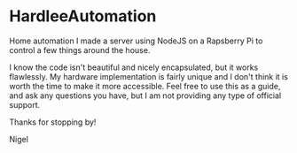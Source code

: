# HardleeAutomation
Home automation
I made a server using NodeJS on a Rapsberry Pi to control a few things around the house.

I know the code isn't beautiful and nicely encapsulated, but it works flawlessly. My hardware implementation is fairly unique and I don't think it is worth the time to make it more accessible. Feel free to use this as a guide, and ask any questions you have, but I am not providing any type of official support. 

Thanks for stopping by!

Nigel
